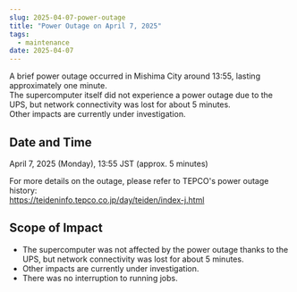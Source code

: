 ```yaml
---
slug: 2025-04-07-power-outage
title: "Power Outage on April 7, 2025"
tags:
  - maintenance
date: 2025-04-07
---
```


A brief power outage occurred in Mishima City around 13:55, lasting approximately one minute.  
The supercomputer itself did not experience a power outage due to the UPS, but network connectivity was lost for about 5 minutes.  
Other impacts are currently under investigation.

<!-- truncate -->

## Date and Time

April 7, 2025 (Monday), 13:55 JST (approx. 5 minutes)

For more details on the outage, please refer to TEPCO's power outage history:  
https://teideninfo.tepco.co.jp/day/teiden/index-j.html

## Scope of Impact

- The supercomputer was not affected by the power outage thanks to the UPS, but network connectivity was lost for about 5 minutes.  
- Other impacts are currently under investigation.  
- There was no interruption to running jobs.
